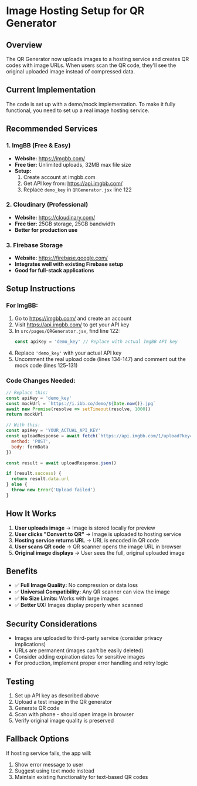 # Image Hosting Setup for QR Generator

## Overview
The QR Generator now uploads images to a hosting service and creates QR codes with image URLs. When users scan the QR code, they'll see the original uploaded image instead of compressed data.

## Current Implementation
The code is set up with a demo/mock implementation. To make it fully functional, you need to set up a real image hosting service.

## Recommended Services

### 1. ImgBB (Free & Easy)
- **Website:** https://imgbb.com/
- **Free tier:** Unlimited uploads, 32MB max file size
- **Setup:**
  1. Create account at imgbb.com
  2. Get API key from: https://api.imgbb.com/
  3. Replace `demo_key` in `QRGenerator.jsx` line 122

### 2. Cloudinary (Professional)
- **Website:** https://cloudinary.com/
- **Free tier:** 25GB storage, 25GB bandwidth
- **Better for production use**

### 3. Firebase Storage
- **Website:** https://firebase.google.com/
- **Integrates well with existing Firebase setup**
- **Good for full-stack applications**

## Setup Instructions

### For ImgBB:
1. Go to https://imgbb.com/ and create an account
2. Visit https://api.imgbb.com/ to get your API key
3. In `src/pages/QRGenerator.jsx`, find line 122:
   ```javascript
   const apiKey = 'demo_key' // Replace with actual ImgBB API key
   ```
4. Replace `'demo_key'` with your actual API key
5. Uncomment the real upload code (lines 134-147) and comment out the mock code (lines 125-131)

### Code Changes Needed:
```javascript
// Replace this:
const apiKey = 'demo_key'
const mockUrl = `https://i.ibb.co/demo/${Date.now()}.jpg`
await new Promise(resolve => setTimeout(resolve, 1000))
return mockUrl

// With this:
const apiKey = 'YOUR_ACTUAL_API_KEY'
const uploadResponse = await fetch(`https://api.imgbb.com/1/upload?key=${apiKey}`, {
  method: 'POST',
  body: formData
})

const result = await uploadResponse.json()

if (result.success) {
  return result.data.url
} else {
  throw new Error('Upload failed')
}
```

## How It Works

1. **User uploads image** → Image is stored locally for preview
2. **User clicks "Convert to QR"** → Image is uploaded to hosting service
3. **Hosting service returns URL** → URL is encoded in QR code
4. **User scans QR code** → QR scanner opens the image URL in browser
5. **Original image displays** → User sees the full, original uploaded image

## Benefits

- ✅ **Full Image Quality:** No compression or data loss
- ✅ **Universal Compatibility:** Any QR scanner can view the image
- ✅ **No Size Limits:** Works with large images
- ✅ **Better UX:** Images display properly when scanned

## Security Considerations

- Images are uploaded to third-party service (consider privacy implications)
- URLs are permanent (images can't be easily deleted)
- Consider adding expiration dates for sensitive images
- For production, implement proper error handling and retry logic

## Testing

1. Set up API key as described above
2. Upload a test image in the QR generator
3. Generate QR code
4. Scan with phone - should open image in browser
5. Verify original image quality is preserved

## Fallback Options

If hosting service fails, the app will:
1. Show error message to user
2. Suggest using text mode instead
3. Maintain existing functionality for text-based QR codes
